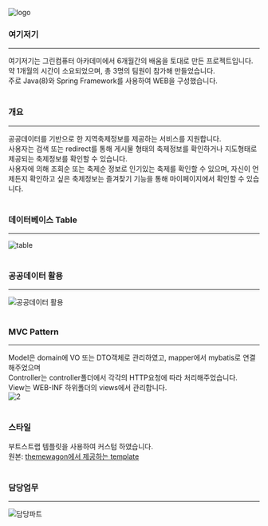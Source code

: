 ![logo](https://user-images.githubusercontent.com/76147992/113659398-e4c4b400-96dc-11eb-84f1-4cb935fb9c3e.png)

### 여기저기
---
여기저기는 그린컴퓨터 아카데미에서 6개월간의 배움을 토대로 만든 프로젝트입니다.  
약 1개월의 시간이 소요되었으며, 총 3명의 팀원이 참가해 만들었습니다.  
주로 Java(8)와 Spring Framework를 사용하여 WEB을 구성했습니다.  
<br/>

### 개요
---
공공데이터를 기반으로 한 지역축제정보를 제공하는 서비스를 지원합니다.  
사용자는 검색 또는 redirect를 통해 게시물 형태의 축제정보를 확인하거나 지도형태로 제공되는 축제정보를 확인할 수 있습니다.   
사용자에 의해 조회순 또는 축제순 정보로 인기있는 축제를 확인할 수 있으며, 자신이 언제든지 확인하고 싶은 축제정보는 즐겨찾기 기능을 통해 마이페이지에서 확인할 수 있습니다.  
<br/>
  
### 데이터베이스 Table
---  
![table](https://user-images.githubusercontent.com/76147992/113665055-ca440800-96e7-11eb-9cd2-a70742de7808.JPG)  
<br/>
  
### 공공데이터 활용
---  
![공공데이터 활용](https://user-images.githubusercontent.com/76147992/113663877-c0b9a080-96e5-11eb-8b64-b9434e9284d0.jpg)   
<br/>
  
### MVC Pattern
---
Model은 domain에 VO 또는 DTO객체로 관리하였고, mapper에서 mybatis로 연결해주었으며  
Controller는 controller폴더에서 각각의 HTTP요청에 따라 처리해주었습니다.  
View는 WEB-INF 하위폴더의 views에서 관리합니다.  
![2](https://user-images.githubusercontent.com/76147992/113664164-3c1b5200-96e6-11eb-8dda-d112413f9525.JPG)  
<br/>
  
### 스타일
부트스트랩 템플릿을 사용하여 커스텀 하였습니다.  
원본: [themewagon에서 제공하는 template](https://themewagon.com/themes/free-responsive-bootstrap-4-html5-hosting-website-template-fastes/)  
<br/>
  
### 담당업무
---
![담당파트](https://user-images.githubusercontent.com/76147992/113662235-aaf6ac00-96e2-11eb-8213-9e78b7ac2d2b.jpg)
